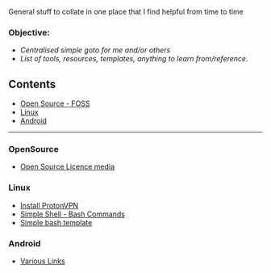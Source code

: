 General stuff to collate in one place that I find helpful from time to time

### Objective:
* *Centralised simple goto for me and/or others*
* *List of tools, resources, templates, anything to learn from/reference.*

## Contents
  * [Open Source - FOSS](#OpenSource-FOSS)
  * [Linux](#Linux)
  * [Android](#Android)
  








--------------

### <a name="OpenSource-FOSS"></a>OpenSource

* [Open Source Licence media](https://github.com/McH813/general001/blob/master/opensource-foss-alternatives/media.md)



### <a name="Linux"></a>Linux

  * [Install ProtonVPN](https://github.com/McH813/general001/blob/master/linux/protonvpn.md)
  * [Simple Shell - Bash Commands](https://github.com/McH813/general001/blob/master/linux/general-commands.md)
  * [Simple bash template](https://github.com/McH813/linux-general001/blob/master/template-bash.sh)
  

### <a name="Android"></a>Android

 * [Various Links](/android/AndroidLinks.md)
